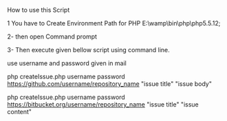 How to use this Script

1 You have to Create Environment Path for PHP 
E:\wamp\bin\php\php5.5.12;

2- then open  Command prompt

3- Then execute given bellow script using command line.

use username and password given in mail

php createIssue.php username password https://github.com/username/repository_name "issue title" "issue body"


php createIssue.php username password https://bitbucket.org/username/repository_name "issue title" "issue content"





